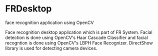 # FRDesktop
face recognition application using OpenCV

Face recognition desktop application which is part of FR System. Facial detection is done using OpenCV's Haar Cascade Classifier 
and facial recogntion is done using OpenCV's LBPH Face Recognizer. DirectShow library is used for detecting camera devices.
